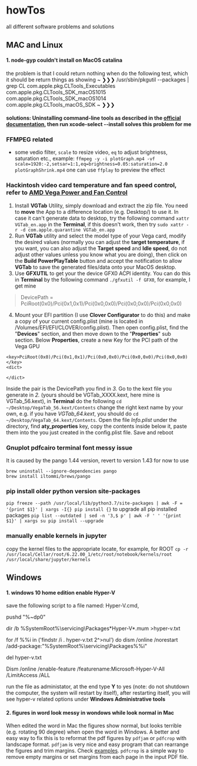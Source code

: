# howTos
all different software problems and solutions

## MAC and Linux
#### 1. node-gyp couldn't install on MacOS catalina
the problem is that I could return nothing when do the following test, which it should be return things as showing
~ ❯❯❯ /usr/sbin/pkgutil --packages | grep CL
com.apple.pkg.CLTools_Executables
com.apple.pkg.CLTools_SDK_macOS1015
com.apple.pkg.CLTools_SDK_macOS1014
com.apple.pkg.CLTools_macOS_SDK
~ ❯❯❯
#### solutions: Uninstalling command-line tools as described in the [official documentation](https://developer.apple.com/library/archive/technotes/tn2339/_index.html#//apple_ref/doc/uid/DTS40014588-CH1-HOW_CAN_I_UNINSTALL_THE_COMMAND_LINE_TOOLS_), then run xcode-select --install solves this problem for me
### FFMPEG related
- some vedio filter, `scale` to resize video, `eq` to adjust brightness, saturation etc., example:
`ffmpeg -y -i plotGraph.mp4 -vf scale=1920:-2,setsar=1:1,eq=brightness=0.05:saturation=2.0 plotGraphShrink.mp4`
one can use `ffplay` to preview the effect
### Hackintosh video card temperature and fan speed control, refer to [AMD Vega Power and Fan Control](https://www.tonymacx86.com/threads/guide-injection-of-amd-vega-power-and-fan-control-properties.267519/)
1. Install **VGTab** Utility, simply download and extract the zip file.
You need to **move** the App to a difference location (e.g. Desktop/) to use it. In case it can't generate data to desktop, try the following command `xattr VGTab_en.app` in the **Terminal**, if this doesn't work, then try `sudo xattr -r -d com.apple.quarantine VGTab_en.app`
2. Run **VGTab** utility and select the model type of your Vega card, modify the desired values (normally you can adjust the **target temperature**, if you want, you can also adjust the **Target speed** and **Idle speed**, do not adjust other values unless you know what you are doing), then click on the **Build PowerPlayTable** button and accept the notification to allow **VGTab** to save the generated files/data onto your MacOS desktop.
3. Use **GFXUTIL** to get your the device GFX0 ACPI identity. You can do this in **Terminal** by the following command `./gfxutil -f GFX0`, for example, I get mine 
> DevicePath = PciRoot(0x0)/Pci(0x1,0x1)/Pci(0x0,0x0)/Pci(0x0,0x0)/Pci(0x0,0x0)
4. Mount your EFI partition (I use **Clover Configurator** to do this) and make a copy of your current config.plist (mine is located in /Volumes/EFI/EFI/CLOVER/config.plist). Then open config.plist, find the "**Devices**" section, and then move down to the "**Properties**" sub section. Below **Properties**, create a new Key for the PCI path of the Vega GPU
```
<key>PciRoot(0x0)/Pci(0x1,0x1)/Pci(0x0,0x0)/Pci(0x0,0x0)/Pci(0x0,0x0)</key>
<dict> 

</dict>
``` 
  Inside the <key> </key> pair is the DevicePath you find in *3.*
  Go to the kext file you generate in *2.* (yours should be VGTab_XXXX.kext, here mine is VGTab_56.kext), in **Terminal** do  the following `cd ~/Desktop/VegaTab_56.kext/Contents` change the right kext name by your own, e.g. if you have             *VGTab_64.kext*, you should do `cd ~/Desktop/VegaTab_64.kext/Contents`. Open the file *Info.plist* under the directory, find **aty_properties** key, copy the contents inside <dict> </dict> below it, paste them into the <dict> </dict> you just created in the config.plist file. Save and reboot

### Gnuplot pdfcairo terminal font messy issue
It is caused by the pango 1.44 version, revert to version 1.43 for now to use
```
brew uninstall --ignore-dependencies pango
brew install iltommi/brews/pango
```

### pip install older python version site-packages
`pip freeze --path /usr/local/lib/python3.7/site-packages | awk -F = '{print $1}' | xargs -I{} pip install {}`
to upgrade all pip installed packages
`pip list --outdated | sed -n '3,$ p' | awk -F ' ' '{print $1}' | xargs su pip install --upgrade`

### manually enable kernels in jupyter
copy the kernel files to the appropriate locate, for example, for ROOT
`cp -r /usr/local/Cellar/root/6.22.00_1/etc/root/notebook/kernels/root /usr/local/share/jupyter/kernels`

## Windows
#### 1. windows 10 home edition enable Hyper-V
save the following script to a file named: Hyper-V.cmd, 

pushd "%~dp0"

dir /b %SystemRoot%\servicing\Packages\*Hyper-V*.mum >hyper-v.txt

for /f %%i in ('findstr /i . hyper-v.txt 2^>nul') do dism /online /norestart /add-package:"%SystemRoot%\servicing\Packages\%%i"

del hyper-v.txt

Dism /online /enable-feature /featurename:Microsoft-Hyper-V-All /LimitAccess /ALL

run the file as administator, at the end type **Y** to yes (note: do not shutdown the computer, the system will restart by itself), after restarting itself, you will see hyper-v related options under **Windows Administrative tools**
#### 2. figures in word look messy in wondows while look normal in Mac
When edited the word in Mac the figures show normal, but looks terrible (e.g. rotating 90 degree) when open the word in Windows. A better and easy way to fix this is to reformat the pdf figures by `pdfjam` or `pdfcrop` with landscape format.
`pdfjam` is very nice and easy program that can rearrange the figures and trim margins. Check [examples](https://github.com/DavidFirth/pdfjam). `pdfcrop` is a simple way to remove empty margins or set margins from each page in the input PDF file.
